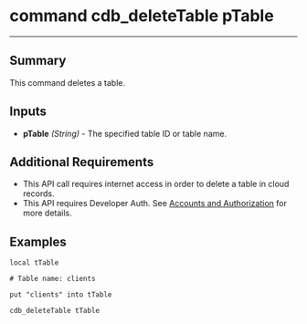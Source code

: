 # command cdb_deleteTable pTable
---
## Summary
This command deletes a table.

## Inputs
* **pTable** *(String)* - The specified table ID or table name.

## Additional Requirements
* This API call requires internet access in order to delete a table in cloud records.
* This API requires Developer Auth. See [Accounts and Authorization](AddingUsers.md) for more details.

## Examples
```livecodeserver
local tTable

# Table name: clients

put "clients" into tTable

cdb_deleteTable tTable
```